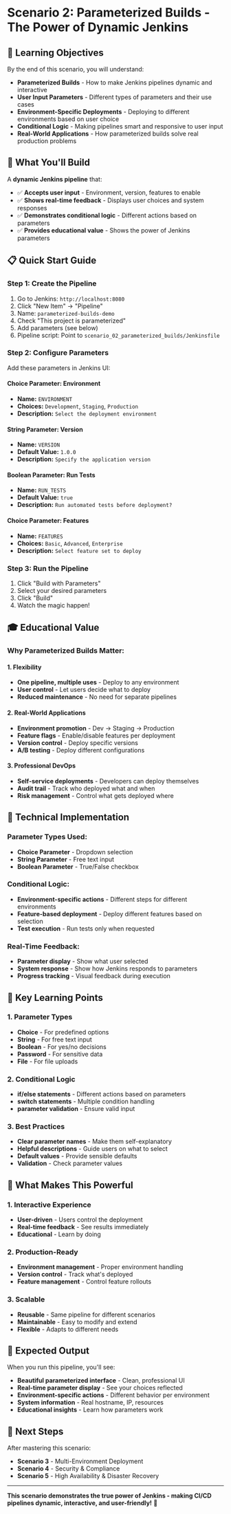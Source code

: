 # Scenario 2: Parameterized Builds - The Power of Dynamic Jenkins

## 🎯 **Learning Objectives**

By the end of this scenario, you will understand:
- **Parameterized Builds** - How to make Jenkins pipelines dynamic and interactive
- **User Input Parameters** - Different types of parameters and their use cases
- **Environment-Specific Deployments** - Deploying to different environments based on user choice
- **Conditional Logic** - Making pipelines smart and responsive to user input
- **Real-World Applications** - How parameterized builds solve real production problems

## 🚀 **What You'll Build**

A **dynamic Jenkins pipeline** that:
- ✅ **Accepts user input** - Environment, version, features to enable
- ✅ **Shows real-time feedback** - Displays user choices and system responses
- ✅ **Demonstrates conditional logic** - Different actions based on parameters
- ✅ **Provides educational value** - Shows the power of Jenkins parameters

## 📋 **Quick Start Guide**

### **Step 1: Create the Pipeline**
1. Go to Jenkins: `http://localhost:8080`
2. Click "New Item" → "Pipeline"
3. Name: `parameterized-builds-demo`
4. Check "This project is parameterized"
5. Add parameters (see below)
6. Pipeline script: Point to `scenario_02_parameterized_builds/Jenkinsfile`

### **Step 2: Configure Parameters**
Add these parameters in Jenkins UI:

#### **Choice Parameter: Environment**
- **Name:** `ENVIRONMENT`
- **Choices:** `Development`, `Staging`, `Production`
- **Description:** `Select the deployment environment`

#### **String Parameter: Version**
- **Name:** `VERSION`
- **Default Value:** `1.0.0`
- **Description:** `Specify the application version`

#### **Boolean Parameter: Run Tests**
- **Name:** `RUN_TESTS`
- **Default Value:** `true`
- **Description:** `Run automated tests before deployment?`

#### **Choice Parameter: Features**
- **Name:** `FEATURES`
- **Choices:** `Basic`, `Advanced`, `Enterprise`
- **Description:** `Select feature set to deploy`

### **Step 3: Run the Pipeline**
1. Click "Build with Parameters"
2. Select your desired parameters
3. Click "Build"
4. Watch the magic happen!

## 🎓 **Educational Value**

### **Why Parameterized Builds Matter:**

#### **1. Flexibility**
- **One pipeline, multiple uses** - Deploy to any environment
- **User control** - Let users decide what to deploy
- **Reduced maintenance** - No need for separate pipelines

#### **2. Real-World Applications**
- **Environment promotion** - Dev → Staging → Production
- **Feature flags** - Enable/disable features per deployment
- **Version control** - Deploy specific versions
- **A/B testing** - Deploy different configurations

#### **3. Professional DevOps**
- **Self-service deployments** - Developers can deploy themselves
- **Audit trail** - Track who deployed what and when
- **Risk management** - Control what gets deployed where

## 🔧 **Technical Implementation**

### **Parameter Types Used:**
- **Choice Parameter** - Dropdown selection
- **String Parameter** - Free text input
- **Boolean Parameter** - True/False checkbox

### **Conditional Logic:**
- **Environment-specific actions** - Different steps for different environments
- **Feature-based deployment** - Deploy different features based on selection
- **Test execution** - Run tests only when requested

### **Real-Time Feedback:**
- **Parameter display** - Show what user selected
- **System response** - Show how Jenkins responds to parameters
- **Progress tracking** - Visual feedback during execution

## 🎯 **Key Learning Points**

### **1. Parameter Types**
- **Choice** - For predefined options
- **String** - For free text input
- **Boolean** - For yes/no decisions
- **Password** - For sensitive data
- **File** - For file uploads

### **2. Conditional Logic**
- **if/else statements** - Different actions based on parameters
- **switch statements** - Multiple condition handling
- **parameter validation** - Ensure valid input

### **3. Best Practices**
- **Clear parameter names** - Make them self-explanatory
- **Helpful descriptions** - Guide users on what to select
- **Default values** - Provide sensible defaults
- **Validation** - Check parameter values

## 🚀 **What Makes This Powerful**

### **1. Interactive Experience**
- **User-driven** - Users control the deployment
- **Real-time feedback** - See results immediately
- **Educational** - Learn by doing

### **2. Production-Ready**
- **Environment management** - Proper environment handling
- **Version control** - Track what's deployed
- **Feature management** - Control feature rollouts

### **3. Scalable**
- **Reusable** - Same pipeline for different scenarios
- **Maintainable** - Easy to modify and extend
- **Flexible** - Adapts to different needs

## 🎉 **Expected Output**

When you run this pipeline, you'll see:
- **Beautiful parameterized interface** - Clean, professional UI
- **Real-time parameter display** - See your choices reflected
- **Environment-specific actions** - Different behavior per environment
- **System information** - Real hostname, IP, resources
- **Educational insights** - Learn how parameters work

## 🔗 **Next Steps**

After mastering this scenario:
- **Scenario 3** - Multi-Environment Deployment
- **Scenario 4** - Security & Compliance
- **Scenario 5** - High Availability & Disaster Recovery

---

**This scenario demonstrates the true power of Jenkins - making CI/CD pipelines dynamic, interactive, and user-friendly!** 🚀